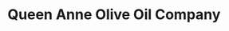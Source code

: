 ---
title: "Queen Anne Olive Oil Company"
url: /seattle/queen-anne-olive-oil-company/
shop: deli
---